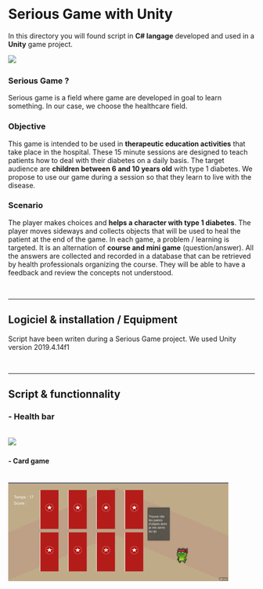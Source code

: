 
<br>

# Serious Game with Unity
In this directory you will found script in __C# langage__ developed and used in a __Unity__ game project. 

<!-- <img id="niv1" src="https://j.gifs.com/qQl0Nr.gif" width="450"/> -->
<img id="niv1" src="gif_animation/first.gif" width="450"/>

### Serious Game ? 
Serious game is a field where game are developed in goal to learn something. In our case, we choose the healthcare field. 

### Objective
This game is intended to be used in __therapeutic education activities__ that take place in the hospital. These 15 minute sessions are designed to teach patients how to deal with their diabetes on a daily basis. 
The target audience are __children between 6 and 10 years old__ with type 1 diabetes. We propose to use our game during a session so that they learn to live with the disease. 


### Scenario 
The player makes choices and __helps a character with type 1 diabetes__. The player moves sideways and collects objects that will be used to heal the patient at the end of the game. In each game, a problem / learning is targeted.
It is an alternation of __course and mini game__ (question/answer). All the answers are collected and recorded in a database that can be retrieved by health professionals organizing the course. They will be able to have a feedback and review the concepts not understood. 

<br>

---

## Logiciel & installation / Equipment
Script have been writen during a Serious Game project. We used Unity version 2019.4.14f1 

<br>

---

## Script & functionnality 
### - Health bar 
<br>

<!-- <img id="niv2_healthBar" src="https://j.gifs.com/79prPA.gif" width="450"/> -->
<img id="niv2_healthBar" src="gif_animation/lifeBare.gif" width="450"/>



#### - Card game
<br>

<!-- <img id="card" src="https://j.gifs.com/pZkvy6.gif" width="450"/> -->
<img id="card" src="gif_animation/card_game.gif" width="450"/>



<!-- ---

## Conclusion 
<img id="final" src="https://j.gifs.com/MZJl33.gif" width="450"/> -->
